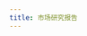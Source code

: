 ```yaml
---
title: 市场研究报告
---
```


<script setup lang="ts">
  import MarketReport from "@/views/showcase/MarketReport.vue"
</script>

<MarketReport />
